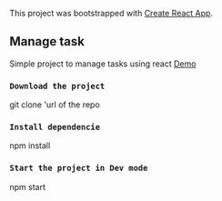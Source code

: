 This project was bootstrapped with [Create React App](https://github.com/facebook/create-react-app).

## Manage task
Simple project to manage tasks using react
[Demo](https://adnenre.github.io/manage-task/)
### `Download the project` 
git clone 'url of the repo

### `Install dependencie`
npm install

### `Start the project in Dev mode`
npm start

